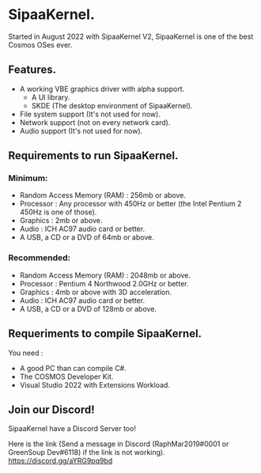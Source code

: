 # SipaaKernel.

Started in August 2022 with SipaaKernel V2, SipaaKernel is one of the best Cosmos OSes ever.

## Features.

* A working VBE graphics driver with alpha support.
    - A UI library.
    - SKDE (The desktop environment of SipaaKernel).
* File system support (It's not used for now).
* Network support (not on every network card).
* Audio support (It's not used for now).

## Requirements to run SipaaKernel.

### Minimum:

* Random Access Memory (RAM) : 256mb or above.
* Processor : Any processor with 450Hz or better (the Intel Pentium 2 450Hz is one of those).
* Graphics : 2mb or above.
* Audio : ICH AC97 audio card or better.
* A USB, a CD or a DVD of 64mb or above.

### Recommended:

* Random Access Memory (RAM) : 2048mb or above.
* Processor : Pentium 4 Northwood 2.0GHz or better.
* Graphics : 4mb or above with 3D acceleration.
* Audio : ICH AC97 audio card or better.
* A USB, a CD or a DVD of 128mb or above.

## Requeriments to compile SipaaKernel.

You need :

* A good PC than can compile C#.
* The COSMOS Developer Kit.
* Visual Studio 2022 with Extensions Workload.

## Join our Discord!
SipaaKernel have a Discord Server too!

Here is the link (Send a message in Discord (RaphMar2019#0001 or GreenSoup Dev#6118) if the link is not working).
https://discord.gg/aYRG9pq9bd
